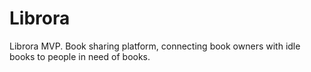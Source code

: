 # Librora

Librora MVP. Book sharing platform, connecting book owners with idle books to people in need of books.
